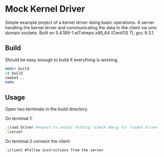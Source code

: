 # Mock Kernel Driver
Simple example project of a kernel driver doing basic operations. A server handling the kernel driver and communicating the data to the client via unix domain sockets. Built on 5.4.189-1.el7.elrepo.x86_64 (CentOS 7), gcc 9.3.1.

## Build

Should be easy enough to build if everything is working.

```bash
mkdir build
cd build
cmake3 ..
make
```

## Usage

Open two terminals in the build directory. 

On terminal 1:
```bash
.\load_driver #expect to output nothing (check dmesg for loaded driver)
.\server
```

On terminal 2 connect the client:
```
.\client #follow instructions from the server
```


